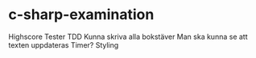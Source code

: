 # c-sharp-examination

Highscore
Tester TDD
Kunna skriva alla bokstäver
Man ska kunna se att texten uppdateras
Timer?
Styling
